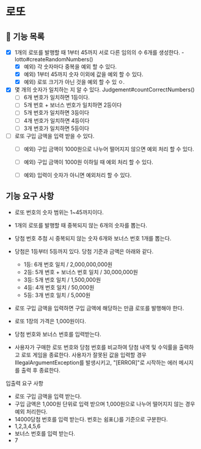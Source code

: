 # 로또

## 🚀 기능 목록
- [X] 1개의 로또를 발행할 때 1부터 45까지 서로 다른 임의의 수 6개를 생성한다. - lotto#createRandomNumbers()
  - [X] 예외) 각 숫자마다 중복을 예외 할 수 있다.
  - [X] 예외) 1부터 45까지 숫자 이외에 값을 예외 할 수 있다.
  - [X] 예외) 로또 크기가 아닌 것을 예외 할 수 있 ㅇ.
  
- [x] 몇 개의 숫자가 일치하는 지 알 수 있다. Judgement#countCorrectNumbers()
  - [ ] 6개 번호가 일치하면 1등이다.
  - [ ] 5개 번호 + 보너스 번호가 일치하면 2등이다
  - [ ] 5개 번호가 일치하면 3등이다
  - [ ] 4개 번호가 일치하면 4등이다
  - [ ] 3개 번호가 일치하면 5등이다

- [ ] 로또 구입 금액을 입력 받을 수 있다.
  - [ ] 예외) 구입 금액이 1000원으로 나누어 떨어지지 않으면 예외 처리 할 수 있다.
  - [ ] 예외) 구입 금액이 1000원 이하일 때 예외 처리 할 수 있다.
  - [ ] 예외) 입력이 숫자가 아니면 예외처리 할 수 있다.




## 기능 요구 사항
- 로또 번호의 숫자 범위는 1~45까지이다.
- 1개의 로또를 발행할 때 중복되지 않는 6개의 숫자를 뽑는다.
- 당첨 번호 추첨 시 중복되지 않는 숫자 6개와 보너스 번호 1개를 뽑는다.
- 당첨은 1등부터 5등까지 있다. 당첨 기준과 금액은 아래와 같다.
    - 1등: 6개 번호 일치 / 2,000,000,000원
    - 2등: 5개 번호 + 보너스 번호 일치 / 30,000,000원
    - 3등: 5개 번호 일치 / 1,500,000원
    - 4등: 4개 번호 일치 / 50,000원
    - 5등: 3개 번호 일치 / 5,000원

- 로또 구입 금액을 입력하면 구입 금액에 해당하는 만큼 로또를 발행해야 한다. 
- 로또 1장의 가격은 1,000원이다.
- 당첨 번호와 보너스 번호를 입력받는다. 
- 사용자가 구매한 로또 번호와 당첨 번호를 비교하여 당첨 내역 및 수익률을 출력하고 로또 게임을 종료한다.
    사용자가 잘못된 값을 입력할 경우 IllegalArgumentException를 발생시키고, "[ERROR]"로 시작하는 에러 메시지를 출력 후 종료한다.


입출력 요구 사항
- 로또 구입 금액을 입력 받는다. 
- 구입 금액은 1,000원 단위로 입력 받으며 1,000원으로 나누어 떨어지지 않는 경우 예외 처리한다. 
- 14000당첨 번호를 입력 받는다. 번호는 쉼표(,)를 기준으로 구분한다.
- 1,2,3,4,5,6
- 보너스 번호를 입력 받는다.
- 7